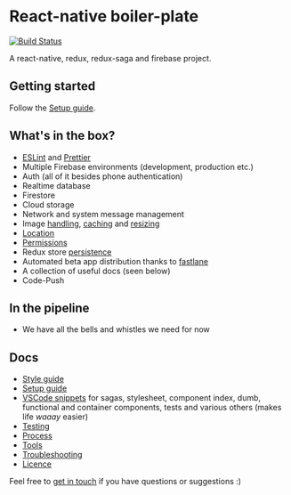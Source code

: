 # React-native boiler-plate

[![Build Status](https://travis-ci.com/AuxStudio/react-native-boiler-plate.svg?branch=master)](https://travis-ci.com/AuxStudio/react-native-boiler-plate)

A react-native, redux, redux-saga and firebase project.

## Getting started

Follow the [Setup guide](./docs/SETUP_GUIDE.md).

## What's in the box?

- [ESLint](https://github.com/eslint/eslint) and [Prettier](https://github.com/prettier/prettier/)
- Multiple Firebase environments (development, production etc.)
- Auth (all of it besides phone authentication)
- Realtime database
- Firestore
- Cloud storage
- Network and system message management
- Image [handling](https://github.com/react-community/react-native-image-picker), [caching](https://github.com/DylanVann/react-native-fast-image) and [resizing](https://github.com/bamlab/react-native-image-resizer)
- [Location](https://github.com/devfd/react-native-geocoder)
- [Permissions](https://github.com/yonahforst/react-native-permissions)
- Redux store [persistence](https://github.com/rt2zz/redux-persist)
- Automated beta app distribution thanks to [fastlane](https://github.com/fastlane/fastlane)
- A collection of useful docs (seen below)
- Code-Push

## In the pipeline

- We have all the bells and whistles we need for now

## Docs

- [Style guide](./docs/STYLE_GUIDE.md)
- [Setup guide](./docs/SETUP_GUIDE.md)
- [VSCode snippets](./snippets.json) for sagas, stylesheet, component index, dumb, functional and container components, tests and various others (makes life _waaay_ easier)
- [Testing](./docs/TESTING.md)
- [Process](./docs/PROCESS.md)
- [Tools](./docs/TOOLS.md)
- [Troubleshooting](./docs/TROUBLESHOOTING.md)
- [Licence](./docs/LICENCE)

Feel free to [get in touch](mailto:shaun@aux.co.za) if you have questions or suggestions :)
